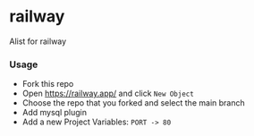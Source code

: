 # railway
Alist for railway

### Usage
- Fork this repo
- Open https://railway.app/ and click `New Object`
- Choose the repo that you forked and select the main branch
- Add mysql plugin
- Add a new Project Variables: `PORT -> 80`
